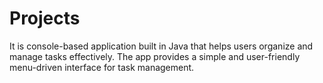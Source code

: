 # Projects
It is console-based application built in Java that helps users organize and manage tasks effectively. The app provides a simple and user-friendly menu-driven interface for task management.
